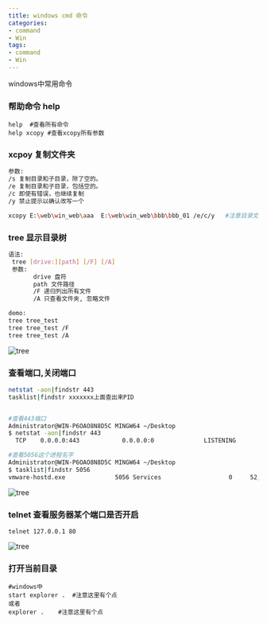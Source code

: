 ```yaml
---
title: windows cmd 命令
categories: 
- command
- Win
tags:
- command
- Win
---
```


windows中常用命令

### 帮助命令 help

```shell
help  #查看所有命令
help xcopy #查看xcopy所有参数

```

### xcpoy 复制文件夹

```bash
参数:
/s 复制目录和子目录，除了空的。
/e 复制目录和子目录，包括空的。
/c 即使有错误，也继续复制
/y 禁止提示以确认改写一个

xcopy E:\web\win_web\aaa  E:\web\win_web\bbb\bbb_01 /e/c/y   #注意目录文件后面不要有\

```

### tree 显示目录树

```bash
语法:
 tree [drive:][path] [/F] [/A]
 参数:
       drive 盘符
       path 文件路径
       /F 递归列出所有文件
       /A 只查看文件夹, 忽略文件

demo:
tree tree_test
tree tree_test /F
tree tree_test /A

```

![tree](/img/win/cmd/tree.png)

### 查看端口,关闭端口

```bash
netstat -aon|findstr 443
tasklist|findstr xxxxxxx上面查出来PID


#查看443端口
Administrator@WIN-P6OAO8N8D5C MINGW64 ~/Desktop   
$ netstat -aon|findstr 443
  TCP    0.0.0.0:443            0.0.0.0:0              LISTENING       5056

#查看5056这个进程名字
Administrator@WIN-P6OAO8N8D5C MINGW64 ~/Desktop
$ tasklist|findstr 5056
vmware-hostd.exe              5056 Services                   0     52,416 K

```

![tree](/img/win/cmd/netstat_tasklist.png)

### telnet 查看服务器某个端口是否开启

```shell
telnet 127.0.0.1 80
```

![tree](/img/win/cmd/telent.png)

### 打开当前目录

```shell
#windows中
start explorer .  #注意这里有个点 
或者
explorer .    #注意这里有个点
```

